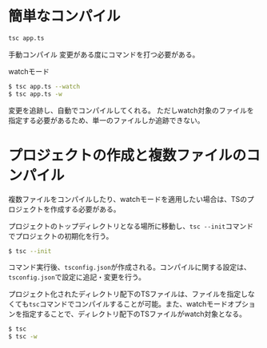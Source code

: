 # 簡単なコンパイル

```bash
tsc app.ts
```

手動コンパイル
変更がある度にコマンドを打つ必要がある。


watchモード

```bash
$ tsc app.ts --watch
$ tsc app.ts -w
```

変更を追跡し、自動でコンパイルしてくれる。
ただしwatch対象のファイルを指定する必要があるため、単一のファイルしか追跡できない。


# プロジェクトの作成と複数ファイルのコンパイル
複数ファイルをコンパイルしたり、watchモードを適用したい場合は、TSのプロジェクトを作成する必要がある。

プロジェクトのトップディレクトリとなる場所に移動し、`tsc --init`コマンドでプロジェクトの初期化を行う。

```bash
$ tsc --init
```

コマンド実行後、`tsconfig.json`が作成される。コンパイルに関する設定は、`tsconfig.json`で設定に追記・変更を行う。

プロジェクト化されたディレクトリ配下のTSファイルは、ファイルを指定しなくても`tsc`コマンドでコンパイルすることが可能。また、watchモードオプションを指定することで、ディレクトリ配下のTSファイルがwatch対象となる。

```bash
$ tsc
$ tsc -w
```

